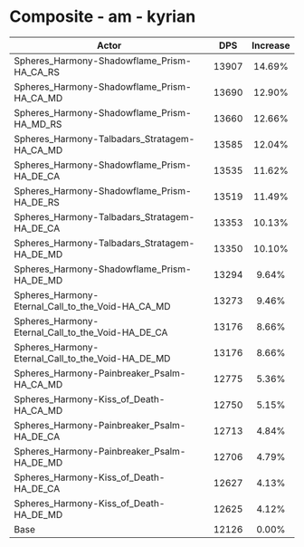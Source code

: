 # Composite - am - kyrian
| Actor | DPS | Increase |
|---|:---:|:---:|
|Spheres_Harmony-Shadowflame_Prism-HA_CA_RS|13907|14.69%|
|Spheres_Harmony-Shadowflame_Prism-HA_CA_MD|13690|12.90%|
|Spheres_Harmony-Shadowflame_Prism-HA_MD_RS|13660|12.66%|
|Spheres_Harmony-Talbadars_Stratagem-HA_CA_MD|13585|12.04%|
|Spheres_Harmony-Shadowflame_Prism-HA_DE_CA|13535|11.62%|
|Spheres_Harmony-Shadowflame_Prism-HA_DE_RS|13519|11.49%|
|Spheres_Harmony-Talbadars_Stratagem-HA_DE_CA|13353|10.13%|
|Spheres_Harmony-Talbadars_Stratagem-HA_DE_MD|13350|10.10%|
|Spheres_Harmony-Shadowflame_Prism-HA_DE_MD|13294|9.64%|
|Spheres_Harmony-Eternal_Call_to_the_Void-HA_CA_MD|13273|9.46%|
|Spheres_Harmony-Eternal_Call_to_the_Void-HA_DE_CA|13176|8.66%|
|Spheres_Harmony-Eternal_Call_to_the_Void-HA_DE_MD|13176|8.66%|
|Spheres_Harmony-Painbreaker_Psalm-HA_CA_MD|12775|5.36%|
|Spheres_Harmony-Kiss_of_Death-HA_CA_MD|12750|5.15%|
|Spheres_Harmony-Painbreaker_Psalm-HA_DE_CA|12713|4.84%|
|Spheres_Harmony-Painbreaker_Psalm-HA_DE_MD|12706|4.79%|
|Spheres_Harmony-Kiss_of_Death-HA_DE_CA|12627|4.13%|
|Spheres_Harmony-Kiss_of_Death-HA_DE_MD|12625|4.12%|
|Base|12126|0.00%|
